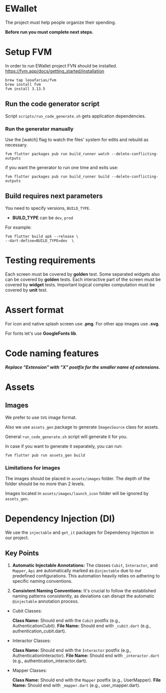 # EWallet

The project must help people organize their spending.

**Before run you must complete next steps.**

# Setup FVM

In order to run EWallet project FVN should be installed. https://fvm.app/docs/getting_started/installation
```
brew tap leoafarias/fvm
brew install fvm
fvm install 3.13.5
```

## Run the code generator script

Script ```scripts/run_code_generate.sh``` gets application dependencies.

### Run the generator manually

Use the [watch] flag to watch the files' system for edits and rebuild as necessary.

```fvm flutter packages pub run build_runner watch --delete-conflicting-outputs```

if you want the generator to run one time and exits use:

```fvm flutter packages pub run build_runner build --delete-conflicting-outputs```

## Build requires next parameters

You need to specify versions, `BUILD_TYPE`.
* **BUILD_TYPE** can be `dev`, `prod`

For example:
```
fvm flutter build apk --release \
--dart-define=BUILD_TYPE=dev  \
```

# Testing requirements 

Each screen must be covered by **golden** test. Some separated widgets also can be covered by **golden** tests.
Each interactive part of the screen must be covered by **widget** tests.
Important logical complex computation must be covered by **unit** test.

# Assert format

For icon and native splash screen use **.png**. 
For other app images use **.svg**.

For fonts let's use **GoogleFonts lib**.

# Code naming features

***Replace "Extension" with "X" postfix for the smaller name of extensions.***


# Assets

## Images
We prefer to use `SVG` image format.

Also we use `assets_gen` package to generate `ImagesSource` class for assets.

General `run_code_generate.sh` script will generate it for you.

In case if you want to generate it separately, you can run:

```
fvm flutter pub run assets_gen build
``` 

### Limitations for images
The images should be placed in `assets/images` folder. The depth of the folder should be no more than 2 levels.

Images located in `assets/images/launch_icon` folder will be ignored by `assets_gen`.

# Dependency Injection (DI)

We use the `injectable` and `get_it` packages for Dependency Injection in our project.

## Key Points

1. **Automatic Injectable Annotations:** The classes `Cubit`, `Interactor`, and `Mapper`, `Api` are automatically marked as `@injectable` due to our predefined configurations.
   This automation heavily relies on adhering to specific naming conventions.

2. **Consistent Naming Conventions:** It's crucial to follow the established naming patterns consistently, as deviations can disrupt the automatic `@injectable` annotation process.

* Cubit Classes:

  **Class Name:** Should end with the `Cubit` postfix (e.g., AuthenticationCubit).
  **File Name:** Should end with `_cubit.dart` (e.g., authentication_cubit.dart).

* Interactor Classes:

  **Class Name:** Should end with the `Interactor` postfix (e.g., AuthenticationInteractor).
  **File Name:** Should end with `_interactor.dart` (e.g., authentication_interactor.dart).

* Mapper Classes:

  **Class Name:** Should end with the `Mapper` postfix (e.g., UserMapper).
  **File Name:** Should end with `_mapper.dart` (e.g., user_mapper.dart).


